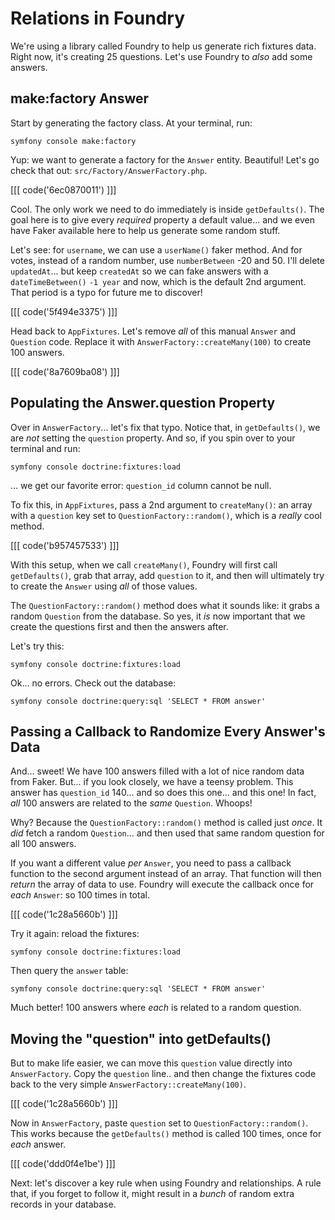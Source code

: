 # Relations in Foundry

We're using a library called Foundry to help us generate rich fixtures data.
Right now, it's creating 25 questions. Let's use Foundry to *also* add some
answers.

## make:factory Answer

Start by generating the factory class. At your terminal, run:

```terminal
symfony console make:factory
```

Yup: we want to generate a factory for the `Answer` entity. Beautiful! Let's go check
that out: `src/Factory/AnswerFactory.php`.

[[[ code('6ec0870011') ]]]

Cool. The only work we need to do immediately is inside `getDefaults()`. The goal
here is to give every *required* property a default value... and we even have
Faker available here to help us generate some random stuff.

Let's see: for `username`, we can use a `userName()` faker method. And for votes,
instead of a random number, use `numberBetween` -20 and 50. I'll delete
`updatedAt`... but keep `createdAt` so we can fake answers with a `dateTimeBetween()`
`-1 year` and now, which is the default 2nd argument. That period is a typo for
future me to discover!

[[[ code('5f494e3375') ]]]

Head back to `AppFixtures`. Let's remove *all* of this manual `Answer` and `Question`
code. Replace it with `AnswerFactory::createMany(100)` to create 100 answers.

[[[ code('8a7609ba08') ]]]

## Populating the Answer.question Property

Over in `AnswerFactory`... let's fix that typo. Notice that, in `getDefaults()`,
we are *not* setting the `question` property. And so, if you spin over to
your terminal and run:

```terminal
symfony console doctrine:fixtures:load
```

... we get our favorite error: `question_id` column cannot be null.

To fix this, in `AppFixtures`, pass a 2nd argument to `createMany()`: an array
with a `question` key set to `QuestionFactory::random()`, which is a *really* cool
method.

[[[ code('b957457533') ]]]

With this setup, when we call `createMany()`, Foundry will first call `getDefaults()`,
grab that array, add `question` to it, and then will ultimately try to create the
`Answer` using *all* of those values.

The `QuestionFactory::random()` method does what it sounds like: it grabs a random
`Question` from the database. So yes, it *is* now important that we create the
questions first and then the answers after.

Let's try this:

```terminal
symfony console doctrine:fixtures:load
```

Ok... no errors. Check out the database:

```terminal
symfony console doctrine:query:sql 'SELECT * FROM answer'
```

## Passing a Callback to Randomize Every Answer's Data

And... sweet! We have 100 answers filled with a lot of nice random data from Faker.
But... if you look closely, we have a teensy problem. This answer has `question_id`
140... and so does this one... and this one! In fact, *all* 100 answers are related
to the *same* `Question`. Whoops!

Why? Because the `QuestionFactory::random()` method is called just *once*. It
*did* fetch a random `Question`... and then used that same random question
for all 100 answers.

If you want a different value *per* `Answer`, you need to pass a callback function
to the second argument instead of an array. That function will then *return*
the array of data to use. Foundry will execute the callback once for *each*
`Answer`: so 100 times in total.

[[[ code('1c28a5660b') ]]]

Try it again: reload the fixtures:

```terminal-silent
symfony console doctrine:fixtures:load
```

Then query the `answer` table:


```terminal-silent
symfony console doctrine:query:sql 'SELECT * FROM answer'
```

Much better! 100 answers where *each* is related to a random question.

## Moving the "question" into getDefaults()

But to make life easier, we can move this `question` value directly into
`AnswerFactory`. Copy the `question` line.. and then change the fixtures
code back to the very simple `AnswerFactory::createMany(100)`.

[[[ code('1c28a5660b') ]]]

Now in `AnswerFactory`, paste `question` set to `QuestionFactory::random()`.
This works because the `getDefaults()` method is called 100 times, once for *each*
answer.

[[[ code('ddd0f4e1be') ]]]

Next: let's discover a key rule when using Foundry and relationships. A rule that,
if you forget to follow it, might result in a *bunch* of random extra records in
your database.

